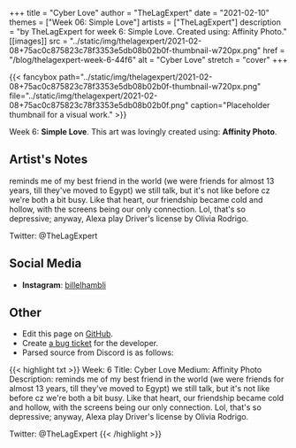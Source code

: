 +++
title =       "Cyber Love"
author =      "TheLagExpert"
date =        "2021-02-10"
themes =      ["Week 06: Simple Love"]
artists =     ["TheLagExpert"]
description = "by TheLagExpert for week 6: Simple Love. Created using: Affinity Photo."
[[images]]
              src = "../static/img/thelagexpert/2021-02-08+75ac0c875823c78f3353e5db08b02b0f-thumbnail-w720px.png"
              href = "/blog/thelagexpert-week-6-44f6"
              alt = "Cyber Love"
              stretch = "cover"
+++


{{< fancybox path="../static/img/thelagexpert/2021-02-08+75ac0c875823c78f3353e5db08b02b0f-thumbnail-w720px.png" file="../static/img/thelagexpert/2021-02-08+75ac0c875823c78f3353e5db08b02b0f.png" caption="Placeholder thumbnail for a visual work." >}}


Week 6: **Simple Love**. This art was lovingly created using: **Affinity Photo**.

## Artist's Notes

reminds me of my best friend in the world (we were friends for almost 13 years, till they've moved to Egypt) we still talk, but it's not like before cz we're both a bit busy. Like that heart, our friendship became cold and hollow, with the screens being our only connection. Lol, that's so depressive; anyway, Alexa play Driver's license by Olivia Rodrigo.

Twitter: @TheLagExpert

## Social Media

- **Instagram**: <a href='https://instagram.com/billelhambli' target='_blank'>billelhambli</a>

## Other

- Edit this page on [GitHub](https://github.com/teaminkling/web-refresh/edit/main/content/blog/thelagexpert-week-6-44f6.md).
- Create [a bug ticket](https://github.com/teaminkling/web-refresh/issues/new?assignees=&labels=bug&template=problem-report.md&title=) for the developer.
- Parsed source from Discord is as follows:

{{< highlight txt >}}
Week: 6
Title: Cyber Love
Medium: Affinity Photo 
Description: reminds me of my best friend in the world (we were friends for almost 13 years, till they've moved to Egypt) we still talk, but it's not like before cz we're both a bit busy. Like that heart, our friendship became cold and hollow, with the screens being our only connection. Lol, that's so depressive; anyway, Alexa play Driver's license by Olivia Rodrigo.

Twitter: @TheLagExpert
{{< /highlight >}}